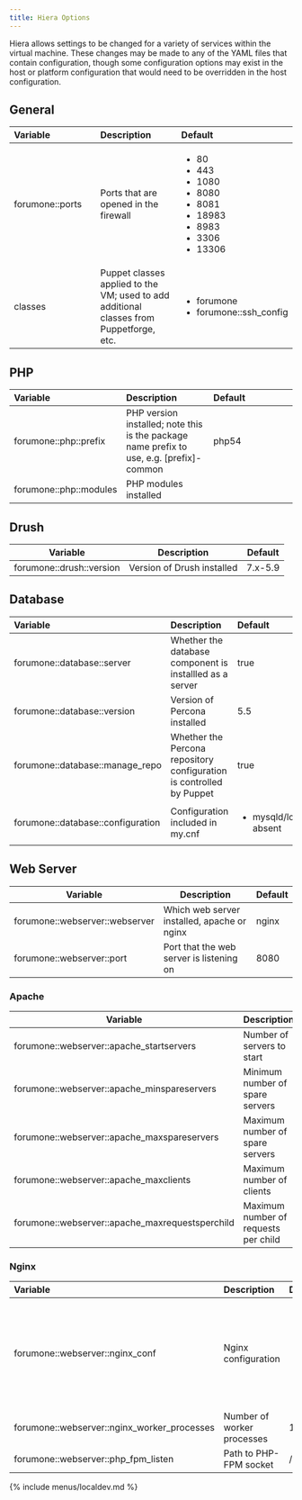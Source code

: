 ```yaml
---
title: Hiera Options
---
```


Hiera allows settings to be changed for a variety of services within the
virtual machine. These changes may be made to any of the YAML files that
contain configuration, though some configuration options may exist in
the host or platform configuration that would need to be overridden in
the host configuration.

<span id="general"></span>General
---------------------------------

<table>
<colgroup>
<col width="33%" />
<col width="33%" />
<col width="33%" />
</colgroup>
<thead>
<tr class="header">
<th align="left">Variable</th>
<th align="left">Description</th>
<th align="left">Default</th>
</tr>
</thead>
<tbody>
<tr class="odd">
<td align="left">forumone::ports</td>
<td align="left">Ports that are opened in the firewall</td>
<td align="left"><ul>
<li>80</li>
<li>443</li>
<li>1080</li>
<li>8080</li>
<li>8081</li>
<li>18983</li>
<li>8983</li>
<li>3306</li>
<li>13306</li>
</ul></td>
</tr>
<tr class="even">
<td align="left">classes</td>
<td align="left">Puppet classes applied to the VM; used to add additional classes from Puppetforge, etc.</td>
<td align="left"><ul>
<li>forumone</li>
<li>forumone::ssh_config</li>
</ul></td>
</tr>
</tbody>
</table>

<span id="php"></span>PHP
-------------------------

<table>
<colgroup>
<col width="33%" />
<col width="33%" />
<col width="33%" />
</colgroup>
<thead>
<tr class="header">
<th align="left">Variable</th>
<th align="left">Description</th>
<th align="left">Default</th>
</tr>
</thead>
<tbody>
<tr class="odd">
<td align="left">forumone::php::prefix</td>
<td align="left">PHP version installed; note this is the package name prefix to use, e.g. [prefix]-common</td>
<td align="left">php54</td>
</tr>
<tr class="even">
<td align="left">forumone::php::modules</td>
<td align="left">PHP modules installed</td>
<td align="left"></td>
</tr>
</tbody>
</table>

<span id="drush"></span>Drush
-----------------------------

| Variable                 | Description                | Default |
|--------------------------|----------------------------|---------|
| forumone::drush::version | Version of Drush installed | 7.x-5.9 |

<span id="database"></span>Database
-----------------------------------

<table>
<colgroup>
<col width="33%" />
<col width="33%" />
<col width="33%" />
</colgroup>
<thead>
<tr class="header">
<th align="left">Variable</th>
<th align="left">Description</th>
<th align="left">Default</th>
</tr>
</thead>
<tbody>
<tr class="odd">
<td align="left">forumone::database::server</td>
<td align="left">Whether the database component is installled as a server</td>
<td align="left">true</td>
</tr>
<tr class="even">
<td align="left">forumone::database::version</td>
<td align="left">Version of Percona installed</td>
<td align="left">5.5</td>
</tr>
<tr class="odd">
<td align="left">forumone::database::manage_repo</td>
<td align="left">Whether the Percona repository configuration is controlled by Puppet</td>
<td align="left">true</td>
</tr>
<tr class="even">
<td align="left">forumone::database::configuration</td>
<td align="left">Configuration included in my.cnf</td>
<td align="left"><ul>
<li>mysqld/log_bin: absent</li>
</ul></td>
</tr>
</tbody>
</table>

<span id="webserver"></span>Web Server
--------------------------------------

| Variable                       | Description                                 | Default |
|--------------------------------|---------------------------------------------|---------|
| forumone::webserver::webserver | Which web server installed, apache or nginx | nginx   |
| forumone::webserver::port      | Port that the web server is listening on    | 8080    |

### <span id="apache"></span>Apache

| Variable                                         | Description                          | Default |
|--------------------------------------------------|--------------------------------------|---------|
| forumone::webserver::apache\_startservers        | Number of servers to start           | 8       |
| forumone::webserver::apache\_minspareservers     | Minimum number of spare servers      | 5       |
| forumone::webserver::apache\_maxspareservers     | Maximum number of spare servers      | 16      |
| forumone::webserver::apache\_maxclients          | Maximum number of clients            | 16      |
| forumone::webserver::apache\_maxrequestsperchild | Maximum number of requests per child | 200     |

### <span id="nginx"></span>Nginx

<table>
<colgroup>
<col width="33%" />
<col width="33%" />
<col width="33%" />
</colgroup>
<thead>
<tr class="header">
<th align="left">Variable</th>
<th align="left">Description</th>
<th align="left">Default</th>
</tr>
</thead>
<tbody>
<tr class="odd">
<td align="left">forumone::webserver::nginx_conf</td>
<td align="left">Nginx configuration</td>
<td align="left"><ul>
<li>client_max_body_size 200m</li>
<li>client_body_buffer_size 2m</li>
<li>set_real_ip_from 127.0.0.1</li>
<li>real_ip_header X-Forwarded-For</li>
</ul></td>
</tr>
<tr class="even">
<td align="left">forumone::webserver::nginx_worker_processes</td>
<td align="left">Number of worker processes</td>
<td align="left">1</td>
</tr>
<tr class="odd">
<td align="left">forumone::webserver::php_fpm_listen</td>
<td align="left">Path to PHP-FPM socket</td>
<td align="left">/var/run/php-fpm.sock</td>
</tr>
</tbody>
</table>

{% include menus/localdev.md %}
